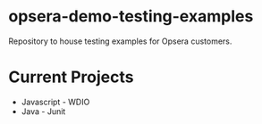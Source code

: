 # opsera-demo-testing-examples
Repository to house testing examples for Opsera customers.

# Current Projects
- Javascript - WDIO
- Java - Junit




